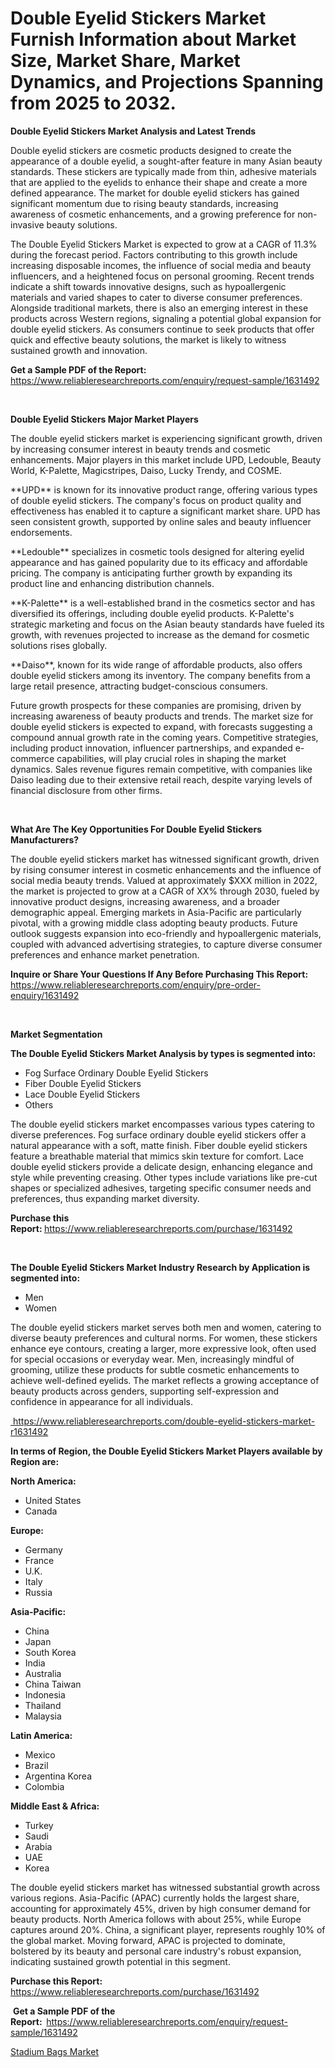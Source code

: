 <p><h1>Double Eyelid Stickers Market Furnish Information about Market Size, Market Share, Market Dynamics, and Projections Spanning from 2025 to 2032.</h1></p><p><strong>Double Eyelid Stickers Market Analysis and Latest Trends</strong></p>
<p><p>Double eyelid stickers are cosmetic products designed to create the appearance of a double eyelid, a sought-after feature in many Asian beauty standards. These stickers are typically made from thin, adhesive materials that are applied to the eyelids to enhance their shape and create a more defined appearance. The market for double eyelid stickers has gained significant momentum due to rising beauty standards, increasing awareness of cosmetic enhancements, and a growing preference for non-invasive beauty solutions.</p><p>The Double Eyelid Stickers Market is expected to grow at a CAGR of 11.3% during the forecast period. Factors contributing to this growth include increasing disposable incomes, the influence of social media and beauty influencers, and a heightened focus on personal grooming. Recent trends indicate a shift towards innovative designs, such as hypoallergenic materials and varied shapes to cater to diverse consumer preferences. Alongside traditional markets, there is also an emerging interest in these products across Western regions, signaling a potential global expansion for double eyelid stickers. As consumers continue to seek products that offer quick and effective beauty solutions, the market is likely to witness sustained growth and innovation.</p></p>
<p><strong>Get a Sample PDF of the Report:&nbsp;</strong> <a href="https://www.reliableresearchreports.com/enquiry/request-sample/1631492?utm_campaign=2405&utm_medium=2&utm_source=Github&utm_content=ia&utm_term=08022025&utm_id=double-eyelid-stickers">https://www.reliableresearchreports.com/enquiry/request-sample/1631492</a></p>
<p>&nbsp;</p>
<p><strong>Double Eyelid Stickers Major Market Players</strong></p>
<p><p>The double eyelid stickers market is experiencing significant growth, driven by increasing consumer interest in beauty trends and cosmetic enhancements. Major players in this market include UPD, Ledouble, Beauty World, K-Palette, Magicstripes, Daiso, Lucky Trendy, and COSME.</p><p>**UPD** is known for its innovative product range, offering various types of double eyelid stickers. The company's focus on product quality and effectiveness has enabled it to capture a significant market share. UPD has seen consistent growth, supported by online sales and beauty influencer endorsements.</p><p>**Ledouble** specializes in cosmetic tools designed for altering eyelid appearance and has gained popularity due to its efficacy and affordable pricing. The company is anticipating further growth by expanding its product line and enhancing distribution channels.</p><p>**K-Palette** is a well-established brand in the cosmetics sector and has diversified its offerings, including double eyelid products. K-Palette's strategic marketing and focus on the Asian beauty standards have fueled its growth, with revenues projected to increase as the demand for cosmetic solutions rises globally.</p><p>**Daiso**, known for its wide range of affordable products, also offers double eyelid stickers among its inventory. The company benefits from a large retail presence, attracting budget-conscious consumers.</p><p>Future growth prospects for these companies are promising, driven by increasing awareness of beauty products and trends. The market size for double eyelid stickers is expected to expand, with forecasts suggesting a compound annual growth rate in the coming years. Competitive strategies, including product innovation, influencer partnerships, and expanded e-commerce capabilities, will play crucial roles in shaping the market dynamics. Sales revenue figures remain competitive, with companies like Daiso leading due to their extensive retail reach, despite varying levels of financial disclosure from other firms.</p></p>
<p>&nbsp;</p>
<p><strong>What Are The Key Opportunities For Double Eyelid Stickers Manufacturers?</strong></p>
<p><p>The double eyelid stickers market has witnessed significant growth, driven by rising consumer interest in cosmetic enhancements and the influence of social media beauty trends. Valued at approximately $XXX million in 2022, the market is projected to grow at a CAGR of XX% through 2030, fueled by innovative product designs, increasing awareness, and a broader demographic appeal. Emerging markets in Asia-Pacific are particularly pivotal, with a growing middle class adopting beauty products. Future outlook suggests expansion into eco-friendly and hypoallergenic materials, coupled with advanced advertising strategies, to capture diverse consumer preferences and enhance market penetration.</p></p>
<p><strong>Inquire or Share Your Questions If Any Before Purchasing This Report:</strong> <a href="https://www.reliableresearchreports.com/enquiry/pre-order-enquiry/1631492?utm_campaign=2405&utm_medium=2&utm_source=Github&utm_content=ia&utm_term=08022025&utm_id=double-eyelid-stickers">https://www.reliableresearchreports.com/enquiry/pre-order-enquiry/1631492</a></p>
<p>&nbsp;</p>
<p><strong>Market Segmentation</strong></p>
<p><strong>The Double Eyelid Stickers Market Analysis by types is segmented into:</strong></p>
<p><ul><li>Fog Surface Ordinary Double Eyelid Stickers</li><li>Fiber Double Eyelid Stickers</li><li>Lace Double Eyelid Stickers</li><li>Others</li></ul></p>
<p><p>The double eyelid stickers market encompasses various types catering to diverse preferences. Fog surface ordinary double eyelid stickers offer a natural appearance with a soft, matte finish. Fiber double eyelid stickers feature a breathable material that mimics skin texture for comfort. Lace double eyelid stickers provide a delicate design, enhancing elegance and style while preventing creasing. Other types include variations like pre-cut shapes or specialized adhesives, targeting specific consumer needs and preferences, thus expanding market diversity.</p></p>
<p><strong>Purchase this Report:&nbsp;</strong><a href="https://www.reliableresearchreports.com/purchase/1631492?utm_campaign=2405&utm_medium=2&utm_source=Github&utm_content=ia&utm_term=08022025&utm_id=double-eyelid-stickers">https://www.reliableresearchreports.com/purchase/1631492</a></p>
<p>&nbsp;</p>
<p><strong>The Double Eyelid Stickers Market Industry Research by Application is segmented into:</strong></p>
<p><ul><li>Men</li><li>Women</li></ul></p>
<p><p>The double eyelid stickers market serves both men and women, catering to diverse beauty preferences and cultural norms. For women, these stickers enhance eye contours, creating a larger, more expressive look, often used for special occasions or everyday wear. Men, increasingly mindful of grooming, utilize these products for subtle cosmetic enhancements to achieve well-defined eyelids. The market reflects a growing acceptance of beauty products across genders, supporting self-expression and confidence in appearance for all individuals.</p></p>
<p><a href="https://www.reliableresearchreports.com/double-eyelid-stickers-market-r1631492?utm_campaign=2405&utm_medium=2&utm_source=Github&utm_content=ia&utm_term=08022025&utm_id=double-eyelid-stickers">&nbsp;https://www.reliableresearchreports.com/double-eyelid-stickers-market-r1631492</a></p>
<p><strong>In terms of Region, the Double Eyelid Stickers Market Players available by Region are:</strong></p>
<p>
    <p> <strong> North America: </strong>
        <ul>
            <li>United States</li>
            <li>Canada</li>
        </ul>
        </p> 
    <p> <strong> Europe: </strong>
        <ul>
            <li>Germany</li>
            <li>France</li>
            <li>U.K.</li>
            <li>Italy</li>
            <li>Russia</li>
        </ul>
        </p> 
    <p> <strong> Asia-Pacific: </strong>
        <ul>
            <li>China</li>
            <li>Japan</li>
            <li>South Korea</li>
            <li>India</li>
            <li>Australia</li>
            <li>China Taiwan</li>
            <li>Indonesia</li>
            <li>Thailand</li>
            <li>Malaysia</li>
        </ul>
        </p> 
    <p> <strong> Latin America: </strong>
        <ul>
            <li>Mexico</li>
            <li>Brazil</li>
            <li>Argentina Korea</li>
            <li>Colombia</li>
        </ul>
        </p> 
    <p> <strong> Middle East & Africa: </strong>
        <ul>
            <li>Turkey</li>
            <li>Saudi</li>
            <li>Arabia</li>
            <li>UAE</li>
            <li>Korea</li>
        </ul>
    </p>
    </p>
<p><p>The double eyelid stickers market has witnessed substantial growth across various regions. Asia-Pacific (APAC) currently holds the largest share, accounting for approximately 45%, driven by high consumer demand for beauty products. North America follows with about 25%, while Europe captures around 20%. China, a significant player, represents roughly 10% of the global market. Moving forward, APAC is projected to dominate, bolstered by its beauty and personal care industry's robust expansion, indicating sustained growth potential in this segment.</p></p>
<p><strong>Purchase this Report: </strong><a href="https://www.reliableresearchreports.com/purchase/1631492?utm_campaign=2405&utm_medium=2&utm_source=Github&utm_content=ia&utm_term=08022025&utm_id=double-eyelid-stickers">https://www.reliableresearchreports.com/purchase/1631492</a></p>
<p>&nbsp;<strong>Get a Sample PDF of the Report:&nbsp;&nbsp;</strong><a href="https://www.reliableresearchreports.com/enquiry/request-sample/1631492?utm_campaign=2405&utm_medium=2&utm_source=Github&utm_content=ia&utm_term=08022025&utm_id=double-eyelid-stickers">https://www.reliableresearchreports.com/enquiry/request-sample/1631492</a></p>
<p><strong></strong></p>
<p><p><a href="https://github.com/laajzervo/Market-Research-Report-List-1/blob/main/stadium-bags-market.md?utm_campaign=2405&utm_medium=2&utm_source=Github&utm_content=ia&utm_term=08022025&utm_id=double-eyelid-stickers">Stadium Bags Market</a></p></p>